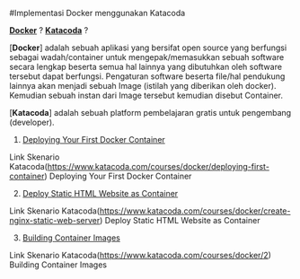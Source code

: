 
#Implementasi Docker menggunakan Katacoda

[**Docker**](https://www.docker.com/) ? [**Katacoda**]( https://www.katacoda.com/) ?

[**Docker**] adalah sebuah aplikasi yang bersifat open source yang berfungsi sebagai wadah/container untuk mengepak/memasukkan sebuah software secara lengkap beserta semua hal lainnya yang dibutuhkan oleh software tersebut dapat berfungsi. Pengaturan software beserta file/hal pendukung lainnya akan menjadi sebuah Image (istilah yang diberikan oleh docker). Kemudian sebuah instan dari Image tersebut kemudian disebut Container.

[**Katacoda**] adalah sebuah platform pembelajaran gratis untuk pengembang (developer).

1. [Deploying Your First Docker Container](deploying-docker-container.md)

Link Skenario Katacoda(https://www.katacoda.com/courses/docker/deploying-first-container) Deploying Your First Docker Container

2. [Deploy Static HTML Website as Container](deploy-static-html.md)

Link Skenario Katacoda(https://www.katacoda.com/courses/docker/create-nginx-static-web-server) Deploy Static HTML Website as Container

3. [Building Container Images](build-container)

Link Skenario Katacoda(https://www.katacoda.com/courses/docker/2) Building Container Images 


